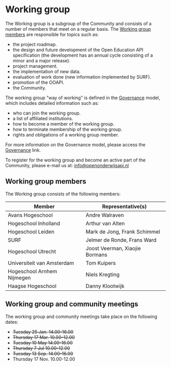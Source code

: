# Working group

The Working group is a subgroup of the Community and consists of a number of members that meet on a regular basis. The [Working group members](#working-group-members) are responsible for topics such as:

* the project roadmap.
* the design and future development of the Open Education API specification (the development has an annual cycle consisting of a minor and a major release).
* project management.
* the implementation of new data.
* evaluation of work done (new information implemented by SURF).
* promotion of the OOAPI.
* the Community.

The working group "way of working" is defined in the [Governance](governance/) model, which includes detailed information such as:

* who can join the working group.
* a list of affiliated institutions.
* how to become a member of the working group.
* how to terminate membership of the working group.
* rights and obligations of a working group member.

For more information on the Governance model, please access the [Governance](governance/) link.

To register for the working group and become an active part of the Community, please e-mail us at: info@openonderwijsapi.nl

## Working group members

The Working group consists of the following members:

| Member                     | Representative(s)              |
| -------------------------- | ------------------------------ |
| Avans Hogeschool           | Andre Walraven                 |
| Hogeschool Inholland       | Arthur van Alten               |
| Hogeschool Leiden          | Mark de Jong, Frank Schimmel   |
| SURF                       | Jelmer de Ronde, Frans Ward    |
| Hogeschool Utrecht         | Joost Veerman, Xiaojie Bormans |
| Universiteit van Amsterdam | Tom Kuipers                    |
| Hogeschool Arnhem Nijmegen | Niels Kregting                 |
| Haagse Hogeschool          | Danny Klootwijk                |

## Working group and community meetings

The working group and community meetings take place on the following dates:

* ~~Tuesday 25 Jan. 14.00-16.00~~
* ~~Thursday 17 Mar. 10.00-12.00~~
* ~~Tuesday 10 May 14.00-16.00~~
* ~~Thursday 7 Jul 10.00-12.00~~
* ~~Tuesday 13 Sep. 14.00-16.00~~
* Thursday 17 Nov. 10.00-12.00
